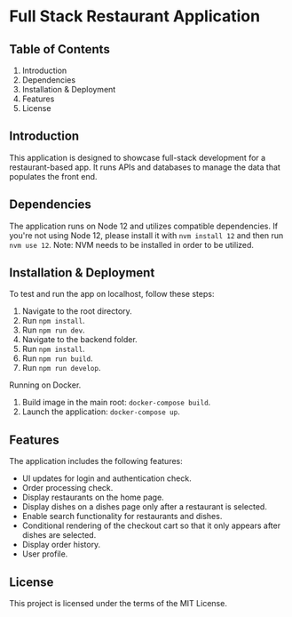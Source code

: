 # Full Stack Restaurant Application

## Table of Contents
1. Introduction
2. Dependencies
3. Installation & Deployment
4. Features
5. License

## Introduction
This application is designed to showcase full-stack development for a restaurant-based app. It runs APIs and databases to manage the data that populates the front end.

## Dependencies
The application runs on Node 12 and utilizes compatible dependencies. If you're not using Node 12, please install it with `nvm install 12` and then run `nvm use 12`. Note: NVM needs to be installed in order to be utilized.

## Installation & Deployment
To test and run the app on localhost, follow these steps:

1. Navigate to the root directory.
2. Run `npm install`.
3. Run `npm run dev`.
4. Navigate to the backend folder.
5. Run `npm install`.
6. Run `npm run build`.
7. Run `npm run develop`.

Running on Docker.

1. Build image in the main root: `docker-compose build`.
2. Launch the application: `docker-compose up`.

## Features
The application includes the following features:

- UI updates for login and authentication check.
- Order processing check.
- Display restaurants on the home page.
- Display dishes on a dishes page only after a restaurant is selected.
- Enable search functionality for restaurants and dishes.
- Conditional rendering of the checkout cart so that it only appears after dishes are selected.
- Display order history.
- User profile.

## License
This project is licensed under the terms of the MIT License.
